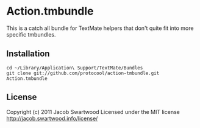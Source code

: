 # Action.tmbundle

This is a catch all bundle for TextMate helpers that don't quite fit into more specific tmbundles.

## Installation
	cd ~/Library/Application\ Support/TextMate/Bundles
	git clone git://github.com/protocool/action-tmbundle.git Action.tmbundle

## License
Copyright (c) 2011 Jacob Swartwood
Licensed under the MIT license
http://jacob.swartwood.info/license/
 